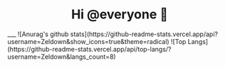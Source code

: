 <h1 align="center">Hi @everyone 👋</h1>
___
![Anurag's github stats](https://github-readme-stats.vercel.app/api?username=Zeldown&show_icons=true&theme=radical)
![Top Langs](https://github-readme-stats.vercel.app/api/top-langs/?username=Zeldown&langs_count=8)
